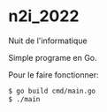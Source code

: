 # n2i_2022
Nuit de l'informatique

Simple programe en Go.

Pour le faire fonctionner:

```sh
$ go build cmd/main.go
$ ./main
```
